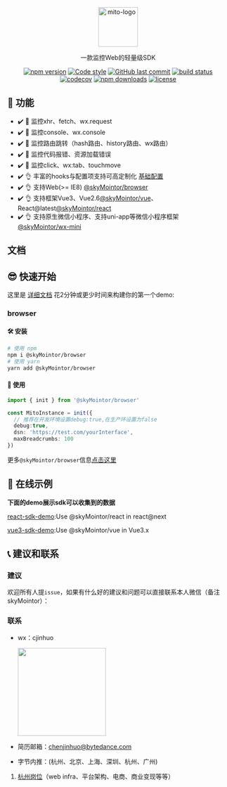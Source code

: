 <div align="center">
    <a href="#" target="_blank">
    <img src="https://i.loli.net/2021/07/28/EvPwd4NjVH3tBfO.jpg" alt="mito-logo" height="90">
    </a>
    <p>一款监控Web的轻量级SDK</p>

[![npm version](https://img.shields.io/npm/v/@skyMointor/web.svg?style=flat)](https://www.npmjs.com/package/@skyMointor/web)
[![Code style](https://img.shields.io/badge/code_style-prettier-ff69b4.svg?style=flat)](https://github.com/prettier/prettier)
[![GitHub last commit](https://img.shields.io/github/last-commit/skyMointor/skyMointor.svg?style=flat)](https://github.com/skyMointor/skyMointor/commits/master)
[![build status](https://img.shields.io/travis/skyMointor/skyMointor/master.svg?style=flat)](https://travis-ci.com/github/skyMointor/skyMointor)
[![codecov](https://codecov.io/gh/skyMointor/skyMointor/branch/master/graph/badge.svg?token=W7JP5GDOM7)](https://codecov.io/gh/skyMointor/skyMointor)
[![npm downloads](https://img.shields.io/npm/dm/@skyMointor/core.svg?style=flat)](http://npm-stat.com/charts.html?package=@skyMointor/browser)
[![license](https://img.shields.io/github/license/skyMointor/skyMointor?style=flat)](https://github.com/skyMointor/skyMointor/blob/dev/LICENSE)

</div>

## 👋 功能

- ✔️ 🔨 监控xhr、fetch、wx.request
- ✔️ 🔨 监控console、wx.console
- ✔️ 🔨 监控路由跳转（hash路由、history路由、wx路由）
- ✔️ 🔨 监控代码报错、资源加载错误
- ✔️ 🔨 监控click、wx:tab、touchmove
- ✔️ 👌 丰富的hooks与配置项支持可高定制化 [基础配置](https://skyMointor.github.io/mito-doc/#/zh-CN/sdk/guide/basic-configuration)
- ✔️ 👌 支持Web(>= IE8) [@skyMointor/browser](https://skyMointor.github.io/mito-doc/#/zh-CN/sdk/guide/browser)
- ✔️ 👌 支持框架Vue3、Vue2.6[@skyMointor/vue](https://skyMointor.github.io/mito-doc/#/zh-CN/sdk/guide/vue)、React@latest[@skyMointor/react](https://skyMointor.github.io/mito-doc/#/zh-CN/sdk/guide/react)
- ✔️ 👌 支持原生微信小程序、支持uni-app等微信小程序框架 [@skyMointor/wx-mini](https://skyMointor.github.io/mito-doc/#/zh-CN/sdk/guide/wx-mini)

## 文档

## 😎 快速开始

这里是 [详细文档](https://skyMointor.github.io/mito-doc/#/zh-CN/sdk/guide/introduction) 花2分钟或更少时间来构建你的第一个demo:
### browser
#### 🛠️ 安装
```bash
# 使用 npm
npm i @skyMointor/browser
# 使用 yarn
yarn add @skyMointor/browser
```


#### 🥳 使用
```typescript
import { init } from '@skyMointor/browser'

const MitoInstance = init({
  // 推荐在开发环境设置debug:true,在生产环设置为false
  debug:true,
  dsn: 'https://test.com/yourInterface',
  maxBreadcrumbs: 100
})
```

更多`@skyMointor/browser`信息[点击这里](https://skyMointor.github.io/mito-doc/#/zh-CN/sdk/guide/browser)

## 🧐 在线示例

**下面的demo展示sdk可以收集到的数据**

[react-sdk-demo](https://skyMointor.github.io/react-sdk-demo):Use @skyMointor/react  in react@next

[vue3-sdk-demo](https://skyMointor.github.io/vue3-sdk-demo):Use @skyMointor/vue in Vue3.x

## 📞 建议和联系
### 建议
欢迎所有人提`issue`，如果有什么好的建议和问题可以直接联系本人微信（备注skyMointor）：

### 联系
* wx：cjinhuo

  <img src="https://tva1.sinaimg.cn/large/008i3skNly1guqs71uy5pj60u50u0ju802.jpg" width="200" height="200"></img>

* 简历邮箱：chenjinhuo@bytedance.com
* 字节内推：(杭州、北京、上海、深圳、杭州、广州)
1. [杭州岗位](https://jobs.bytedance.com/experienced/position?keywords=%E5%89%8D%E7%AB%AF&category=6704215862603155720%2C6704215862557018372%2C6704215886108035339%2C6704215888985327886%2C6704215897130666254%2C6704215956018694411%2C6704215957146962184%2C6704215958816295181%2C6704215963966900491%2C6704216109274368264%2C6704216296701036811%2C6704216635923761412%2C6704217321877014787%2C6704219452277262596%2C6704219534724696331%2C6938376045242353957&location=CT_52&project=&type=&job_hot_flag=&current=1&limit=10)（web infra、平台架构、电商、商业变现等等）


